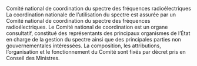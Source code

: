 Comité national de coordination du spectre des fréquences radioélectriques
La coordination nationale de l’utilisation du spectre est assurée par un Comité national de coordination du spectre des fréquences radioélectriques.
Le Comité national de coordination est un organe consultatif, constitué des représentants des principaux organismes de l’État en charge de la gestion du spectre ainsi que des principales parties non gouvernementales intéressées.
La composition, les attributions, l’organisation et le fonctionnement du Comité sont fixés par décret pris en Conseil des Ministres.